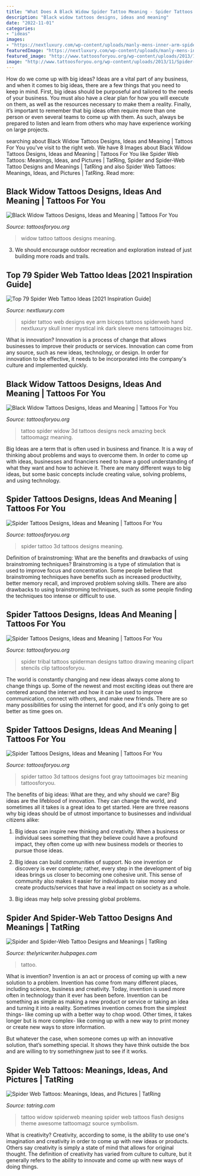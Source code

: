 ```yaml
---
title: "What Does A Black Widow Spider Tattoo Meaning - Spider Tattoos Designs, Ideas And Meaning"
description: "Black widow tattoos designs, ideas and meaning"
date: "2022-11-01"
categories:
- "ideas"
images:
- "https://nextluxury.com/wp-content/uploads/manly-mens-inner-arm-spider-web-tattoo-designs.jpg"
featuredImage: "https://nextluxury.com/wp-content/uploads/manly-mens-inner-arm-spider-web-tattoo-designs.jpg"
featured_image: "http://www.tattoosforyou.org/wp-content/uploads/2013/11/Spider-Tattoo-3D-768x1024.jpg"
image: "http://www.tattoosforyou.org/wp-content/uploads/2013/11/Spider-Tattoo-3D-768x1024.jpg"
---
```



How do we come up with big ideas?
Ideas are a vital part of any business, and when it comes to big ideas, there are a few things that you need to keep in mind. First, big ideas should be purposeful and tailored to the needs of your business. You must also have a clear plan for how you will execute on them, as well as the resources necessary to make them a reality. Finally, it’s important to remember that big ideas often require more than one person or even several teams to come up with them. As such, always be prepared to listen and learn from others who may have experience working on large projects.

	

		
searching about Black Widow Tattoos Designs, Ideas and Meaning | Tattoos For You you've visit to the right web. We have 8 Images about Black Widow Tattoos Designs, Ideas and Meaning | Tattoos For You like Spider Web Tattoos: Meanings, Ideas, and Pictures | TatRing, Spider and Spider-Web Tattoo Designs and Meanings | TatRing and also Spider Web Tattoos: Meanings, Ideas, and Pictures | TatRing. Read more:
		
    
## Black Widow Tattoos Designs, Ideas And Meaning | Tattoos For You

<img loading=lazy src="https://www.tattoosforyou.org/wp-content/uploads/2016/03/Black-Widow-Tattoo.jpg" onerror="this.onerror=null;this.src='https://tse4.mm.bing.net/th?id=OIP.MiQ0_OggjT-nAoDFAYO3dwHaFj&amp;pid=15.1';" alt="Black Widow Tattoos Designs, Ideas and Meaning | Tattoos For You">

_Source: tattoosforyou.org_

>widow tattoo tattoos designs meaning. 

	

3. We should encourage outdoor recreation and exploration instead of just building more roads and trails.

    
## Top 79 Spider Web Tattoo Ideas [2021 Inspiration Guide]

<img loading=lazy src="https://nextluxury.com/wp-content/uploads/manly-mens-inner-arm-spider-web-tattoo-designs.jpg" onerror="this.onerror=null;this.src='https://tse3.mm.bing.net/th?id=OIP.AsviyqeX1xSUDUqhYsntVAHaHa&amp;pid=15.1';" alt="Top 79 Spider Web Tattoo Ideas [2021 Inspiration Guide]">

_Source: nextluxury.com_

>spider tattoo web designs eye arm biceps tattoos spiderweb hand nextluxury skull inner mystical ink dark sleeve mens tattooimages biz. 

	

What is innovation?
Innovation is a process of change that allows businesses to improve their products or services. Innovation can come from any source, such as new ideas, technology, or design. In order for innovation to be effective, it needs to be incorporated into the company's culture and implemented quickly.

    
## Black Widow Tattoos Designs, Ideas And Meaning | Tattoos For You

<img loading=lazy src="https://www.tattoosforyou.org/wp-content/uploads/2016/03/3d-Black-Widow-Tattoo.jpg" onerror="this.onerror=null;this.src='https://tse3.mm.bing.net/th?id=OIP.Ez6X31PI3-rSj9aA4UUB1wHaG6&amp;pid=15.1';" alt="Black Widow Tattoos Designs, Ideas and Meaning | Tattoos For You">

_Source: tattoosforyou.org_

>tattoo spider widow 3d tattoos designs neck amazing beck tattoomagz meaning. 

	

Big Ideas are a term that is often used in business and finance. It is a way of thinking about problems and ways to overcome them. In order to come up with ideas, businesses and financiers need to have a good understanding of what they want and how to achieve it. There are many different ways to big ideas, but some basic concepts include creating value, solving problems, and using technology.

    
## Spider Tattoos Designs, Ideas And Meaning | Tattoos For You

<img loading=lazy src="http://www.tattoosforyou.org/wp-content/uploads/2013/11/Spider-Tattoo-3D-768x1024.jpg" onerror="this.onerror=null;this.src='https://tse2.mm.bing.net/th?id=OIP.4DLYgCHISR1ay4zcRz5gMwHaJ4&amp;pid=15.1';" alt="Spider Tattoos Designs, Ideas and Meaning | Tattoos For You">

_Source: tattoosforyou.org_

>spider tattoo 3d tattoos designs meaning. 

	

Definition of brainstroming: What are the benefits and drawbacks of using brainstroming techniques?
Brainstroming is a type of stimulation that is used to improve focus and concentration. Some people believe that brainstroming techniques have benefits such as increased productivity, better memory recall, and improved problem solving skills. There are also drawbacks to using brainstroming techniques, such as some people finding the techniques too intense or difficult to use.

    
## Spider Tattoos Designs, Ideas And Meaning | Tattoos For You

<img loading=lazy src="http://www.tattoosforyou.org/wp-content/uploads/2013/11/Tribal-Spider-Tattoos.jpg" onerror="this.onerror=null;this.src='https://tse3.mm.bing.net/th?id=OIP.Yp5onJuzijJtRFlbZynZvAHaJF&amp;pid=15.1';" alt="Spider Tattoos Designs, Ideas and Meaning | Tattoos For You">

_Source: tattoosforyou.org_

>spider tribal tattoos spiderman designs tattoo drawing meaning clipart stencils clip tattoosforyou. 

	

The world is constantly changing and new ideas always come along to change things up. Some of the newest and most exciting ideas out there are centered around the internet and how it can be used to improve communication, connect with others, and make new friends. There are so many possibilities for using the internet for good, and it's only going to get better as time goes on.

    
## Spider Tattoos Designs, Ideas And Meaning | Tattoos For You

<img loading=lazy src="http://www.tattoosforyou.org/wp-content/uploads/2013/11/Spider-3D-Tattoo-1024x768.jpg" onerror="this.onerror=null;this.src='https://tse4.mm.bing.net/th?id=OIP.mTgB_OrKyG2sqXaIsdzhgwHaFj&amp;pid=15.1';" alt="Spider Tattoos Designs, Ideas and Meaning | Tattoos For You">

_Source: tattoosforyou.org_

>spider tattoo 3d tattoos designs foot gray tattooimages biz meaning tattoosforyou. 

	

The benefits of big ideas: What are they, and why should we care?
Big ideas are the lifeblood of innovation. They can change the world, and sometimes all it takes is a great idea to get started. Here are three reasons why big ideas should be of utmost importance to businesses and individual citizens alike: 
1) Big ideas can inspire new thinking and creativity. When a business or individual sees something that they believe could have a profound impact, they often come up with new business models or theories to pursue those ideas. 

2) Big ideas can build communities of support. No one invention or discovery is ever complete; rather, every step in the development of big ideas brings us closer to becoming one cohesive unit. This sense of community also makes it easier for individuals to raise money and create products/services that have a real impact on society as a whole. 

3) Big ideas may help solve pressing global problems.

    
## Spider And Spider-Web Tattoo Designs And Meanings | TatRing

<img loading=lazy src="https://usercontent2.hubstatic.com/6133431.jpg" onerror="this.onerror=null;this.src='https://tse2.mm.bing.net/th?id=OIP.SbPYvix2hSi9U4TJkpv3owHaHT&amp;pid=15.1';" alt="Spider and Spider-Web Tattoo Designs and Meanings | TatRing">

_Source: thelyricwriter.hubpages.com_

>tattoo. 

	

What is invention?
Invention is an act or process of coming up with a new solution to a problem. Invention has come from many different places, including science, business and creativity. Today, invention is used more often in technology than it ever has been before. 
Invention can be something as simple as making a new product or service or taking an idea and turning it into a reality. Sometimes invention comes from the simplest things- like coming up with a better way to chop wood. Other times, it takes longer but is more complex- like coming up with a new way to print money or create new ways to store information. 

But whatever the case, when someone comes up with an innovative solution, that’s something special. It shows they have think outside the box and are willing to try somethingnew just to see if it works.

    
## Spider Web Tattoos: Meanings, Ideas, And Pictures | TatRing

<img loading=lazy src="https://usercontent2.hubstatic.com/6702593.jpg" onerror="this.onerror=null;this.src='https://tse3.mm.bing.net/th?id=OIP.VYOQ79dP7TlSVBCJHdN9MQHaFj&amp;pid=15.1';" alt="Spider Web Tattoos: Meanings, Ideas, and Pictures | TatRing">

_Source: tatring.com_

>tattoo widow spiderweb meaning spider web tattoos flash designs theme awesome tattoomagz source symbolism. 

	

What is creativity?
Creativity, according to some, is the ability to use one's imagination and creativity in order to come up with new ideas or products. Others say creativity is simply a state of mind that allows for original thought. The definition of creativity has varied from culture to culture, but it generally refers to the ability to innovate and come up with new ways of doing things.

